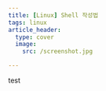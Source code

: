```yaml
---
title: [Linux] Shell 작성법
tags: linux
article_header:
  type: cover
  image:
    src: /screenshot.jpg

---
```



test


